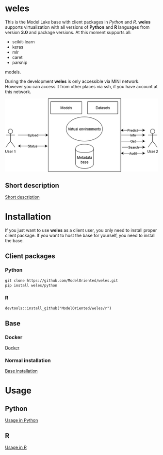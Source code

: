 # weles

This is the Model Lake base with client packages in *Python* and *R*. **weles** supports virtualization with all versions of **Python** and **R** languages from version **3.0** and package versions.
At this moment supports all:
* scikit-learn
* keras
* mlr
* caret
* parsnip

models.

During the development **weles** is only accessible via MINI network. However you can access it from other places via ssh, if you have account at this network.

![Schema](workflow.png)

## Short description

[Short description](Description.html)

# Installation

If you just want to use **weles** as a client user, you only need to install proper client package. If you want to host the base for yourself, you need to install the base.

## Client packages

### Python

```
git clone https://github.com/ModelOriented/weles.git 
pip install weles/python
```
### R

```
devtools::install_github("ModelOriented/weles/r")
```

## Base

### Docker

[Docker](https://github.com/ModelOriented/weles/blob/master/docker/README.md)

### Normal installation

[Base installation](https://github.com/ModelOriented/weles/blob/master/ModelGovernance/README.md)

# Usage

## Python

[Usage in Python](https://github.com/ModelOriented/weles/blob/master/python/README.md)

## R

[Usage in R](https://github.com/ModelOriented/weles/blob/master/r/README.md)
